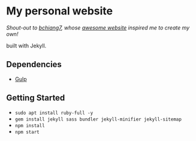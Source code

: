 # My personal website

*Shout-out to [bchiang7](https://github.com/bchiang7/bchiang7.github.io), whose [awesome website](https://bchiang7.github.io/) inspired me to create my own!*

built with Jekyll.

## Dependencies

- [Gulp](https://gulpjs.com/)

## Getting Started

-  `sudo apt install ruby-full -y`
-  `gem install jekyll sass bundler jekyll-minifier jekyll-sitemap`
-  `npm install`
-  `npm start`
